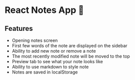# React Notes App 📝

## Features

- Opening notes screen
- First few words of the note are displayed on the sidebar
- Ability to add new note or remove a note
- The most recently modified note will be moved to the top
- Preview tab to see what your note looks like
- Ability to use markdown to style note
- Notes are saved in localStorage

